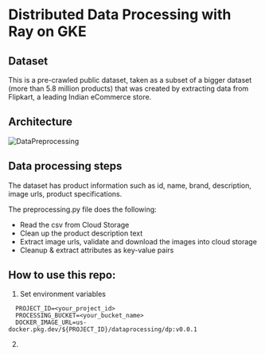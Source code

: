 # Distributed Data Processing with Ray on GKE

## Dataset
This is a pre-crawled public dataset, taken as a subset of a bigger dataset (more than 5.8 million products) that was created by extracting data from Flipkart, a leading Indian eCommerce store.

## Architecture
 ![DataPreprocessing](docs/images/DataPreprocessing.png)

## Data processing steps

The dataset has product information such as id, name, brand, description, image urls, product specifications. 

The preprocessing.py file does the following:
* Read the csv from Cloud Storage
* Clean up the product description text
* Extract image urls, validate and download the images into cloud storage
* Cleanup & extract attributes as key-value pairs

## How to use this repo:
1. Set environment variables

```
  PROJECT_ID=<your_project_id>
  PROCESSING_BUCKET=<your_bucket_name>
  DOCKER_IMAGE_URL=us-docker.pkg.dev/${PROJECT_ID}/dataprocessing/dp:v0.0.1
```
2. 
